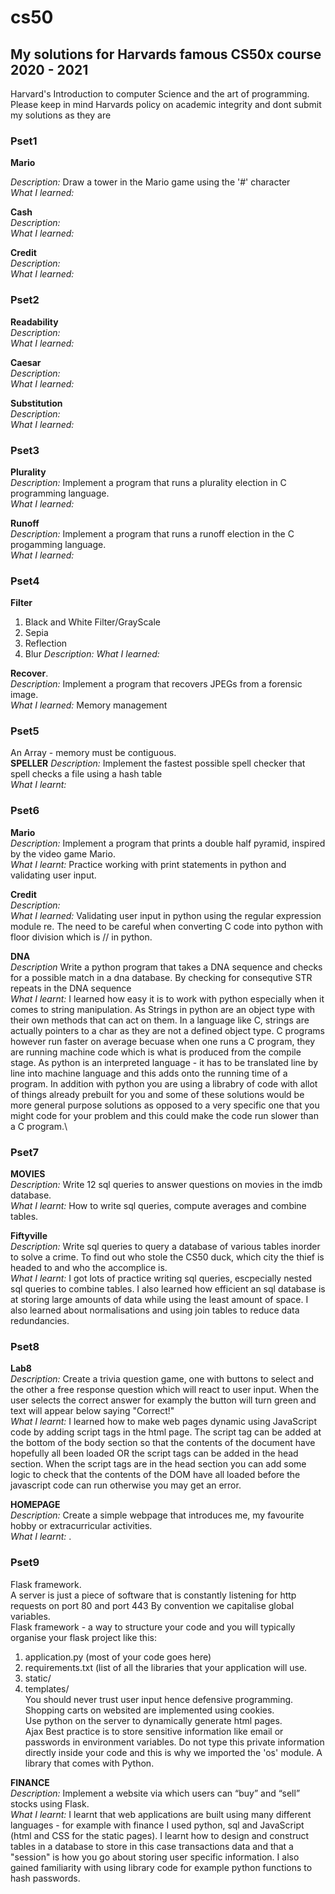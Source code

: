 # cs50
## My solutions for Harvards famous CS50x course 2020 - 2021
Harvard's Introduction to computer Science and the art of programming.  
Please keep in mind Harvards policy on academic integrity and dont submit my solutions as they are

### Pset1
**Mario** 

*Description:* Draw a tower in the Mario game using the '#' character     
*What I learned:*

**Cash**   
*Description:*   
*What I learned:*  


**Credit**     
*Description:*     
*What I learned:*      

### Pset2
**Readability**  
*Description:*  
*What I learned:*

**Caesar**   
*Description:*   
*What I learned:*

**Substitution**  
*Description:*    
*What I learned:*

### Pset3     
**Plurality**      
*Description:* Implement a program that runs a plurality election in C programming language.         
*What I learned:*

**Runoff**      
*Description:* Implement a program that runs a runoff election in the C progamming language.    
*What I learned:*


### Pset4
**Filter**
1. Black and White Filter/GrayScale
2. Sepia
3. Reflection
4. Blur
*Description:*
*What I learned:*

**Recover**.     
*Description:* Implement a program that recovers JPEGs from a forensic image.    
*What I learned:* Memory management

### Pset5
An Array - memory must be contiguous.    
**SPELLER**
*Description:* Implement the fastest possible spell checker that spell checks a file using a hash table   
*What I learnt:*    


### Pset6     
**Mario**     
*Description:* Implement a program that prints a double half pyramid, inspired by the video game Mario.     
*What I learnt:* Practice working with print statements in python and validating user input.    


**Credit**     
*Description:*     
*What I learned:* Validating user input in python using the regular expression module re. The need to be careful when converting C code into python with floor division which is // in python.     


**DNA**\
*Description* Write a python program that takes a DNA sequence and checks for a possible match in a dna database. By checking for consequtive STR repeats in the DNA sequence\
*What I learnt:* I learned how easy it is to work with python especially when it comes to string manipulation. As Strings in python are an object type with their own methods that can act on them. In a language like C, strings are actually pointers to a char as they are not a defined object type. C programs however run faster on average becuase when one runs a C program, they are running machine code which is what is produced from the compile stage. As python is an interpreted language - it has to be translated line by line into machine language and this adds onto the running time of a program. In addition with python you are using a librabry of code with allot of things already prebuilt for you and some of these solutions would be more general purpose solutions as opposed to a very specific one that you might code for your problem and this could make the code run slower than a C program.\

### Pset7
**MOVIES**  
*Description:* Write 12 sql queries to answer questions on movies in the imdb database.  
*What I learnt:* How to write sql queries, compute averages and combine tables.  

**Fiftyville**      
*Description:* Write sql queries to query a database of various tables inorder to solve a crime. To find out who stole the CS50 duck, which city the thief is headed to and who the accomplice is.\
*What I learnt:* I got lots of practice writing sql queries, escpecially nested sql queries to combine tables. I also learned how efficient an sql database is at storing large amounts of data while using the least amount of space. I also learned about normalisations and using join tables to reduce data redundancies.
### Pset8
**Lab8**     
*Description:* Create a trivia question game, one with buttons to select and the other a free response question which will react to user input. When the user selects the correct answer for examply the button will turn green and text will appear below saying "Correct!"    
*What I learnt:* I learned how to make web pages dynamic using JavaScript code by adding script tags in the html page. The script tag can be added at the bottom of the body section so that the contents of the document have hopefully all been loaded OR the script tags can be added in the head section. When the script tags are in the head section you can add some logic to check that the contents of the DOM have all loaded before the javascript code can run otherwise you may get an error.
    
**HOMEPAGE**   
*Description:* Create a simple webpage that introduces me, my favourite hobby or extracurricular activities.  
*What I learnt:* .  


### Pset9
Flask framework.   
A server is just a piece of software that is constantly listening for http requests on port 80 and port 443
By convention we capitalise global variables.      
Flask framework - a way to structure your code and you will typically organise your flask project like this:
1. application.py (most of your code goes here)
2. requirements.txt (list of all the libraries that your application will use.
3. static/
4. templates/        
You should never trust user input hence defensive programming.    
Shopping carts on websited are implemented using cookies.    
Use python on the server to dynamically generate html pages.    
Ajax
Best practice is to store sensitive information like email or passwords in environment variables. Do not type this private information directly inside your code and this is why we imported the 'os' module. A library that comes with Python.

**FINANCE**   
*Description:* Implement a website via which users can “buy” and “sell” stocks using Flask.    
*What I learnt:* I learnt that web applications are built using many different languages - for example with finance I used python, sql and JavaScript (html and CSS for the static pages). I learnt how to design and construct tables in a database to store in this case transactions data and that a "session" is how you go about storing user specific information. I also gained familiarity with using library code for example python functions to hash passwords. 
